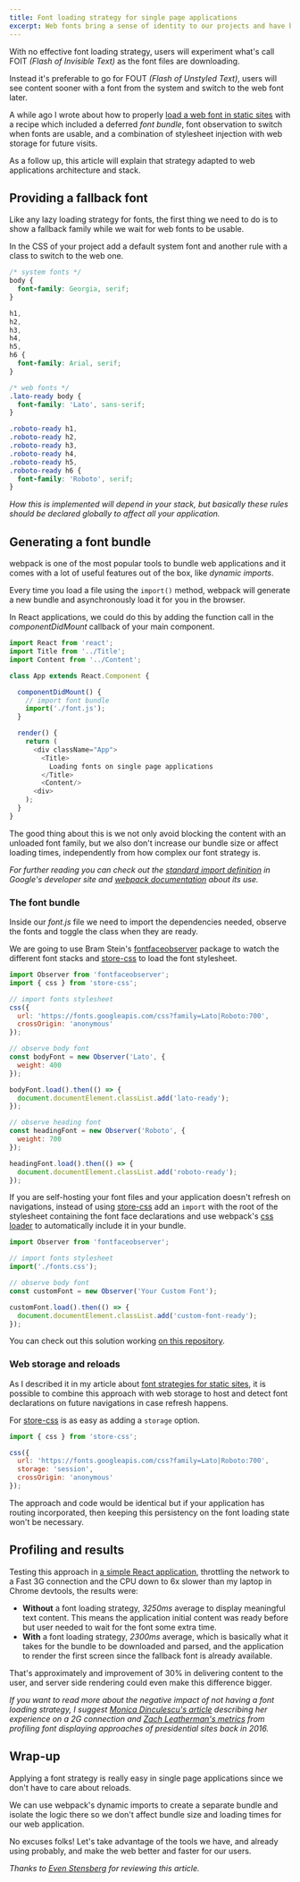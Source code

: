 ```yaml
---
title: Font loading strategy for single page applications
excerpt: Web fonts bring a sense of identity to our projects and have become a crucial asset of product design nowadays, but they can delay content displaying in web applications, specially for slow connections.
---
```


With no effective font loading strategy, users will experiment what's call FOIT _(Flash of Invisible Text)_ as the font files are downloading.

Instead it's preferable to go for FOUT _(Flash of Unstyled Text)_, users will see content sooner with a font from the system and switch to the web font later.

A while ago I wrote about how to properly [load a web font in static sites][1] with a recipe which included a deferred _font bundle_, font observation to switch when fonts are usable, and a combination of stylesheet injection with web storage for future visits.

As a follow up, this article will explain that strategy adapted to web applications architecture and stack.

## Providing a fallback font

Like any lazy loading strategy for fonts, the first thing we need to do is to show a fallback family while we wait for web fonts to be usable.

In the CSS of your project add a default system font and another rule with a class to switch to the web one.

```css
/* system fonts */
body {
  font-family: Georgia, serif;
}

h1,
h2,
h3,
h4,
h5,
h6 {
  font-family: Arial, serif;
}

/* web fonts */
.lato-ready body {
  font-family: 'Lato', sans-serif;
}

.roboto-ready h1,
.roboto-ready h2,
.roboto-ready h3,
.roboto-ready h4,
.roboto-ready h5,
.roboto-ready h6 {
  font-family: 'Roboto', serif;
}
```

_How this is implemented will depend in your stack, but basically these rules should be declared globally to affect all your application._

## Generating a font bundle

webpack is one of the most popular tools to bundle web applications and it comes with a lot of useful features out of the box, like _dynamic imports_.

Every time you load a file using the `import()` method, webpack will generate a new bundle and asynchronously load it for you in the browser.

In React applications, we could do this by adding the function call in the _componentDidMount_ callback of your main component.

```js
import React from 'react';
import Title from '../Title';
import Content from '../Content';

class App extends React.Component {

  componentDidMount() {
    // import font bundle
    import('./font.js');
  }

  render() {
    return (
      <div className="App">
        <Title>
          Loading fonts on single page applications
        </Title>
        <Content/>
      <div>
    );
  }
}
```

The good thing about this is we not only avoid blocking the content with an unloaded font family, but we also don't increase our bundle size or affect loading times, independently from how complex our font strategy is.

_For further reading you can check out the [standard import definition][2] in Google's developer site and [webpack documentation][3] about its use._

### The font bundle

Inside our _font.js_ file we need to import the dependencies needed, observe the fonts and toggle the class when they are ready.

We are going to use Bram Stein's [fontfaceobserver][4] package to watch the different font stacks and [store-css][5] to load the font stylesheet.

```js
import Observer from 'fontfaceobserver';
import { css } from 'store-css';

// import fonts stylesheet
css({
  url: 'https://fonts.googleapis.com/css?family=Lato|Roboto:700',
  crossOrigin: 'anonymous'
});

// observe body font
const bodyFont = new Observer('Lato', {
  weight: 400
});

bodyFont.load().then(() => {
  document.documentElement.classList.add('lato-ready');
});

// observe heading font
const headingFont = new Observer('Roboto', {
  weight: 700
});

headingFont.load().then(() => {
  document.documentElement.classList.add('roboto-ready');
});
```

If you are self-hosting your font files and your application doesn't refresh on navigations, instead of using [store-css][5] add an `import` with the root of the stylesheet containing the font face declarations and use webpack's [css loader][6] to automatically include it in your bundle.

```js
import Observer from 'fontfaceobserver';

// import fonts stylesheet
import('./fonts.css');

// observe body font
const customFont = new Observer('Your Custom Font');

customFont.load().then(() => {
  document.documentElement.classList.add('custom-font-ready');
});
```

You can check out this solution working [on this repository][8].

### Web storage and reloads

As I described it in my article about [font strategies for static sites][7], it is possible to combine this approach with web storage to host and detect font declarations on future navigations in case refresh happens.

For [store-css][5] is as easy as adding a `storage` option.

```js
import { css } from 'store-css';

css({
  url: 'https://fonts.googleapis.com/css?family=Lato|Roboto:700',
  storage: 'session',
  crossOrigin: 'anonymous'
});
```

The approach and code would be identical but if your application has routing incorporated, then keeping this persistency on the font loading state won't be necessary.

## Profiling and results

Testing this approach in [a simple React application][9], throttling the network to a Fast 3G connection and the CPU down to 6x slower than my laptop in Chrome devtools, the results were:

- **Without** a font loading strategy, _3250ms_ average to display meaningful text content. This means the application initial content was ready before but user needed to wait for the font some extra time.
- **With** a font loading strategy, _2300ms_ average, which is basically what it takes for the bundle to be downloaded and parsed, and the application to render the first screen since the fallback font is already available.

That's approximately and improvement of 30% in delivering content to the user, and server side rendering could even make this difference bigger.

_If you want to read more about the negative impact of not having a font loading strategy, I suggest [Monica Dinculescu's article][10] describing her experience on a 2G connection and [Zach Leatherman's metrics][11] from profiling font displaying approaches of presidential sites back in 2016._

## Wrap-up

Applying a font strategy is really easy in single page applications since we don't have to care about reloads.

We can use webpack's dynamic imports to create a separate bundle and isolate the logic there so we don't affect bundle size and loading times for our web application.

No excuses folks! Let's take advantage of the tools we have, and already using probably, and make the web better and faster for our users.

_Thanks to [Even Stensberg][12] for reviewing this article._

[1]: /2016/05/font-loading-strategy-static-generated-sites/
[2]: https://developers.google.com/web/updates/2017/11/dynamic-import
[3]: https://webpack.js.org/guides/code-splitting/#dynamic-imports
[4]: https://www.npmjs.com/package/fontfaceobserver
[5]: https://www.npmjs.com/package/store-css
[6]: https://github.com/webpack-contrib/css-loader
[7]: /2016/05/font-loading-strategy-static-generated-sites/#putting-some-dynamic-on-static
[8]: https://github.com/jeremenichelli/font-strategy-single-page-app
[9]: https://github.com/jeremenichelli/movies/tree/master/results/react
[10]: https://meowni.ca/posts/web-fonts/
[11]: https://www.zachleat.com/web/fonts/
[12]: https://twitter.com/ev1stensberg
